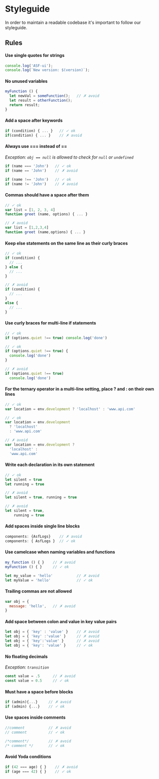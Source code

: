 # Styleguide

In order to maintain a readable codebase it's important to follow our styleguide.

## Rules

#### **Use single quotes for strings**

```javascript
console.log('ASF-ui');
console.log(`New version: $(version)`);
```

#### **No unused variables**

```javascript
myFunction () {
  let newVal = someFunction();   // ✗ avoid
  let result = otherFunction();
  return result;
}
```

#### **Add a space after keywords**

```javascript
if (condition) { ... }   // ✓ ok
if(condition) { ... }    // ✗ avoid
```

#### **Always use === instead of ==**

*Exception: `obj == null` is allowed to check for `null` or `undefined`*

```javascript
if (name === 'John')   // ✓ ok
if (name == 'John')    // ✗ avoid
```

```javascript
if (name !== 'John')   // ✓ ok
if (name != 'John')    // ✗ avoid
```

#### **Commas should have a space after them**

```javascript
// ✓ ok
var list = [1, 2, 3, 4]
function greet (name, options) { ... }
```

```javascript
// ✗ avoid
var list = [1,2,3,4]
function greet (name,options) { ... }
```

#### **Keep else statements on the same line as their curly braces**

```javascript
// ✓ ok
if (condition) {
  // ...
} else {
  // ...
}
```

```javascript
// ✗ avoid
if (condition) {
  // ...
}
else {
  // ...
}
```

#### **Use curly braces for multi-line if statements**

```javascript
// ✓ ok
if (options.quiet !== true) console.log('done')
```

```javascript
// ✓ ok
if (options.quiet !== true) {
  console.log('done')
}
```

```javascript
// ✗ avoid
if (options.quiet !== true)
  console.log('done')
```

#### **For the ternary operator in a multi-line setting, place ? and : on their own lines**

```javascript
// ✓ ok
var location = env.development ? 'localhost' : 'www.api.com'
```

```javascript
// ✓ ok
var location = env.development
  ? 'localhost'
  : 'www.api.com'
```

```javascript
// ✗ avoid
var location = env.development ?
  'localhost' :
  'www.api.com'
```

#### **Write each declaration in its own statement**

```javascript
// ✓ ok
let silent = true
let running = true
```

```javascript
// ✗ avoid
let silent = true, running = true
```

```javascript
// ✗ avoid
let silent = true,
    running = true
```

#### **Add spaces inside single line blocks**

```javascript
components: {AsfLogs}    // ✗ avoid
components: { AsfLogs }  // ✓ ok
```  
  
#### **Use camelcase when naming variables and functions**

```javascript
my_function () { }    // ✗ avoid
myFunction () { }     // ✓ ok
```

```javascript
let my_value = 'hello'           // ✗ avoid
let myValue = 'hello'            // ✓ ok
```

#### **Trailing commas are not allowed**

```javascript
var obj = {
  message: 'hello',   // ✗ avoid
}
```

#### **Add space between colon and value in key value pairs**

```javascript
let obj = { 'key' : 'value' }    // ✗ avoid
let obj = { 'key' :'value' }     // ✗ avoid
let obj = { 'key':'value' }      // ✗ avoid
let obj = { 'key': 'value' }     // ✓ ok
```

#### **No floating decimals**

*Exception: `transition`*

```javascript
const value = .5      // ✗ avoid
const value = 0.5     // ✓ ok
```

#### **Must have a space before blocks**

```javascript
if (admin){...}     // ✗ avoid
if (admin) {...}    // ✓ ok
```

#### **Use spaces inside comments**

```javascript
//comment           // ✗ avoid
// comment          // ✓ ok
```

```javascript
/*comment*/         // ✗ avoid
/* comment */       // ✓ ok
```

#### **Avoid Yoda conditions**

```javascript
if (42 === age) { }    // ✗ avoid
if (age === 42) { }    // ✓ ok
```
